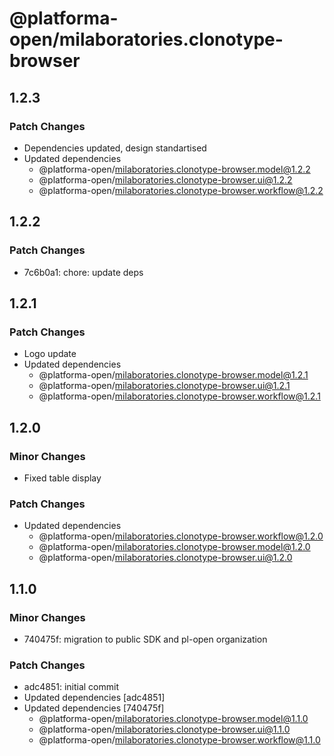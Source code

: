 # @platforma-open/milaboratories.clonotype-browser

## 1.2.3

### Patch Changes

- Dependencies updated, design standartised
- Updated dependencies
  - @platforma-open/milaboratories.clonotype-browser.model@1.2.2
  - @platforma-open/milaboratories.clonotype-browser.ui@1.2.2
  - @platforma-open/milaboratories.clonotype-browser.workflow@1.2.2

## 1.2.2

### Patch Changes

- 7c6b0a1: chore: update deps

## 1.2.1

### Patch Changes

- Logo update
- Updated dependencies
  - @platforma-open/milaboratories.clonotype-browser.model@1.2.1
  - @platforma-open/milaboratories.clonotype-browser.ui@1.2.1
  - @platforma-open/milaboratories.clonotype-browser.workflow@1.2.1

## 1.2.0

### Minor Changes

- Fixed table display

### Patch Changes

- Updated dependencies
  - @platforma-open/milaboratories.clonotype-browser.workflow@1.2.0
  - @platforma-open/milaboratories.clonotype-browser.model@1.2.0
  - @platforma-open/milaboratories.clonotype-browser.ui@1.2.0

## 1.1.0

### Minor Changes

- 740475f: migration to public SDK and pl-open organization

### Patch Changes

- adc4851: initial commit
- Updated dependencies [adc4851]
- Updated dependencies [740475f]
  - @platforma-open/milaboratories.clonotype-browser.model@1.1.0
  - @platforma-open/milaboratories.clonotype-browser.ui@1.1.0
  - @platforma-open/milaboratories.clonotype-browser.workflow@1.1.0
